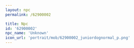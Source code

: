 ```yaml
---
layout: npc
permalink: /62900002

title: Npc
id: '62900002'
npc_name: 'Unknown'
icon_url: 'portrait/mob/62900002_juniordognormal_p.png'
---
```

